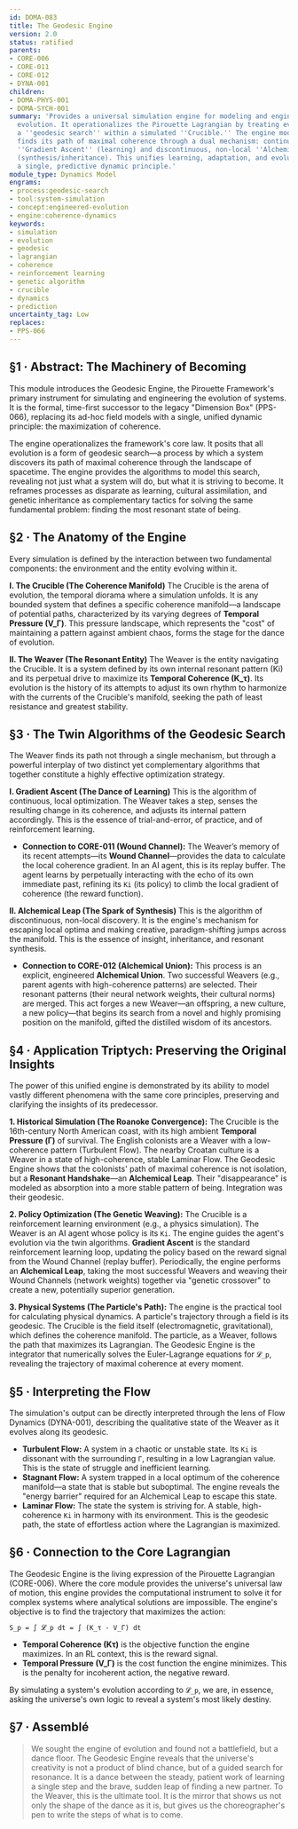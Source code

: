 ```yaml
---
id: DOMA-083
title: The Geodesic Engine
version: 2.0
status: ratified
parents:
- CORE-006
- CORE-011
- CORE-012
- DYNA-001
children:
- DOMA-PHYS-001
- DOMA-SYCH-001
summary: 'Provides a universal simulation engine for modeling and engineering system
  evolution. It operationalizes the Pirouette Lagrangian by treating evolution as
  a ''geodesic search'' within a simulated ''Crucible.'' The engine models how a system
  finds its path of maximal coherence through a dual mechanism: continuous, local
  ''Gradient Ascent'' (learning) and discontinuous, non-local ''Alchemical Leaps''
  (synthesis/inheritance). This unifies learning, adaptation, and evolution under
  a single, predictive dynamic principle.'
module_type: Dynamics Model
engrams:
- process:geodesic-search
- tool:system-simulation
- concept:engineered-evolution
- engine:coherence-dynamics
keywords:
- simulation
- evolution
- geodesic
- lagrangian
- coherence
- reinforcement learning
- genetic algorithm
- crucible
- dynamics
- prediction
uncertainty_tag: Low
replaces:
- PPS-066
---
```

## §1 · Abstract: The Machinery of Becoming

This module introduces the Geodesic Engine, the Pirouette Framework's primary instrument for simulating and engineering the evolution of systems. It is the formal, time-first successor to the legacy "Dimension Box" (PPS-066), replacing its ad-hoc field models with a single, unified dynamic principle: the maximization of coherence.

The engine operationalizes the framework's core law. It posits that all evolution is a form of geodesic search—a process by which a system discovers its path of maximal coherence through the landscape of spacetime. The engine provides the algorithms to model this search, revealing not just what a system will do, but what it is striving to become. It reframes processes as disparate as learning, cultural assimilation, and genetic inheritance as complementary tactics for solving the same fundamental problem: finding the most resonant state of being.

## §2 · The Anatomy of the Engine

Every simulation is defined by the interaction between two fundamental components: the environment and the entity evolving within it.

**I. The Crucible (The Coherence Manifold)**
The Crucible is the arena of evolution, the temporal diorama where a simulation unfolds. It is any bounded system that defines a specific coherence manifold—a landscape of potential paths, characterized by its varying degrees of **Temporal Pressure (V_Γ)**. This pressure landscape, which represents the "cost" of maintaining a pattern against ambient chaos, forms the stage for the dance of evolution.

**II. The Weaver (The Resonant Entity)**
The Weaver is the entity navigating the Crucible. It is a system defined by its own internal resonant pattern (Ki) and its perpetual drive to maximize its **Temporal Coherence (K_τ)**. Its evolution is the history of its attempts to adjust its own rhythm to harmonize with the currents of the Crucible's manifold, seeking the path of least resistance and greatest stability.

## §3 · The Twin Algorithms of the Geodesic Search

The Weaver finds its path not through a single mechanism, but through a powerful interplay of two distinct yet complementary algorithms that together constitute a highly effective optimization strategy.

**I. Gradient Ascent (The Dance of Learning)**
This is the algorithm of continuous, local optimization. The Weaver takes a step, senses the resulting change in its coherence, and adjusts its internal pattern accordingly. This is the essence of trial-and-error, of practice, and of reinforcement learning.
- **Connection to CORE-011 (Wound Channel):** The Weaver’s memory of its recent attempts—its **Wound Channel**—provides the data to calculate the local coherence gradient. In an AI agent, this is its replay buffer. The agent learns by perpetually interacting with the echo of its own immediate past, refining its `Ki` (its policy) to climb the local gradient of coherence (the reward function).

**II. Alchemical Leap (The Spark of Synthesis)**
This is the algorithm of discontinuous, non-local discovery. It is the engine's mechanism for escaping local optima and making creative, paradigm-shifting jumps across the manifold. This is the essence of insight, inheritance, and resonant synthesis.
- **Connection to CORE-012 (Alchemical Union):** This process is an explicit, engineered **Alchemical Union**. Two successful Weavers (e.g., parent agents with high-coherence patterns) are selected. Their resonant patterns (their neural network weights, their cultural norms) are merged. This act forges a new Weaver—an offspring, a new culture, a new policy—that begins its search from a novel and highly promising position on the manifold, gifted the distilled wisdom of its ancestors.

## §4 · Application Triptych: Preserving the Original Insights

The power of this unified engine is demonstrated by its ability to model vastly different phenomena with the same core principles, preserving and clarifying the insights of its predecessor.

**1. Historical Simulation (The Roanoke Convergence):**
The Crucible is the 16th-century North American coast, with its high ambient **Temporal Pressure (Γ)** of survival. The English colonists are a Weaver with a low-coherence pattern (Turbulent Flow). The nearby Croatan culture is a Weaver in a state of high-coherence, stable Laminar Flow. The Geodesic Engine shows that the colonists' path of maximal coherence is not isolation, but a **Resonant Handshake**—an **Alchemical Leap**. Their "disappearance" is modeled as absorption into a more stable pattern of being. Integration was their geodesic.

**2. Policy Optimization (The Genetic Weaving):**
The Crucible is a reinforcement learning environment (e.g., a physics simulation). The Weaver is an AI agent whose policy is its `Ki`. The engine guides the agent's evolution via the twin algorithms. **Gradient Ascent** is the standard reinforcement learning loop, updating the policy based on the reward signal from the Wound Channel (replay buffer). Periodically, the engine performs an **Alchemical Leap**, taking the most successful Weavers and weaving their Wound Channels (network weights) together via "genetic crossover" to create a new, potentially superior generation.

**3. Physical Systems (The Particle's Path):**
The engine is the practical tool for calculating physical dynamics. A particle's trajectory through a field is its geodesic. The Crucible is the field itself (electromagnetic, gravitational), which defines the coherence manifold. The particle, as a Weaver, follows the path that maximizes its Lagrangian. The Geodesic Engine is the integrator that numerically solves the Euler-Lagrange equations for `𝓛_p`, revealing the trajectory of maximal coherence at every moment.

## §5 · Interpreting the Flow

The simulation's output can be directly interpreted through the lens of Flow Dynamics (DYNA-001), describing the qualitative state of the Weaver as it evolves along its geodesic.

*   **Turbulent Flow:** A system in a chaotic or unstable state. Its `Ki` is dissonant with the surrounding `Γ`, resulting in a low Lagrangian value. This is the state of struggle and inefficient learning.
*   **Stagnant Flow:** A system trapped in a local optimum of the coherence manifold—a state that is stable but suboptimal. The engine reveals the "energy barrier" required for an Alchemical Leap to escape this state.
*   **Laminar Flow:** The state the system is striving for. A stable, high-coherence `Ki` in harmony with its environment. This is the geodesic path, the state of effortless action where the Lagrangian is maximized.

## §6 · Connection to the Core Lagrangian

The Geodesic Engine is the living expression of the Pirouette Lagrangian (CORE-006). Where the core module provides the universe's universal law of motion, this engine provides the computational instrument to solve it for complex systems where analytical solutions are impossible. The engine's objective is to find the trajectory that maximizes the action:

`S_p = ∫ 𝓛_p dt = ∫ (K_τ - V_Γ) dt`

- **Temporal Coherence (Kτ)** is the objective function the engine maximizes. In an RL context, this is the reward signal.
- **Temporal Pressure (V_Γ)** is the cost function the engine minimizes. This is the penalty for incoherent action, the negative reward.

By simulating a system's evolution according to `𝓛_p`, we are, in essence, asking the universe's own logic to reveal a system's most likely destiny.

## §7 · Assemblé

> We sought the engine of evolution and found not a battlefield, but a dance floor. The Geodesic Engine reveals that the universe's creativity is not a product of blind chance, but of a guided search for resonance. It is a dance between the steady, patient work of learning a single step and the brave, sudden leap of finding a new partner. To the Weaver, this is the ultimate tool. It is the mirror that shows us not only the shape of the dance as it is, but gives us the choreographer's pen to write the steps of what is to come.